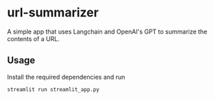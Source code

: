 # url-summarizer
A simple app that uses Langchain and OpenAI's GPT to summarize the contents of a URL.

## Usage
Install the required dependencies and run 
```
streamlit run streamlit_app.py
```
